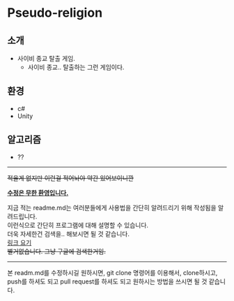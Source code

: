 # Pseudo-religion  

## 소개  
- 사이비 종교 탈출 게임.  
  -  사이비 종교.. 탈출하는 그런 게임이다.  

## 환경
- c#  
- Unity  

## 알고리즘  
- ??  


---

~~적을게 없지만 이런걸 적어놔야 약간 있어보이니깐~~

<u>**수정은 무한 환영입니다.**</u>  

지금 적는 readme.md는 여러분들에게 사용법을 간단히 알려드리기 위해 작성됨을 알려드립니다.  
이런식으로 간단히 프로그램에 대해 설명할 수 있습니다.  
더욱 자세한건 검색을.. 해보시면 될 것 같습니다.  
[링크 요기](https://www.google.com/search?source=hp&ei=K6v1X9yLBdX_wAOC3brYCA&q=markdown&oq=markdown&gs_lcp=CgZwc3ktYWIQAzIFCAAQsQMyAggAMgIIADIICAAQsQMQgwEyAggAMgUIABCxAzICCAAyAggAMgIIADICCAA6BAgAEANQ1QVYlAxg_gxoAHAAeACAAYABiAG4BpIBAzAuN5gBAKABAaoBB2d3cy13aXo&sclient=psy-ab&ved=0ahUKEwiczcjYpYfuAhXVP3AKHYKuDosQ4dUDCAc&uact=5)  
~~별거없습니다. 그냥 구글에 검색한거임.~~  

---

본 readm.md를 수정하시길 원하시면, git clone 명령어를 이용해서, clone하시고, push를 하셔도 되고 pull request를 하셔도 되고 원하시는 방법을 쓰시면 될 것 같습니다.  